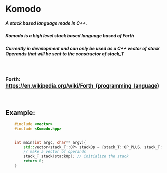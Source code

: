# Komodo

##### A stack based language made in C++.
##### Komodo is a high level stack based language based of Forth
##### Currently in development and can only be used as a C++ vector of stack Operands that will be sent to the constructor of stack_T

<p>&nbsp;</p>

### Forth: https://en.wikipedia.org/wiki/Forth_(programming_language)

<p>&nbsp;</p>

## Example: 

```cpp
    #include <vector>
    #include <Komodo.hpp>
    

    int main(int argc, char** argv){
        std::vector<stack_T::OP> stackOp = {stack_T::OP_PLUS, stack_T::OP_POP, stack_T::OP_DUMP, stack_T::OP_POP_ALL};
        // make a vector of operands
        stack_T stack(stackOp); // initialize the stack
        return 0;
    }
```
